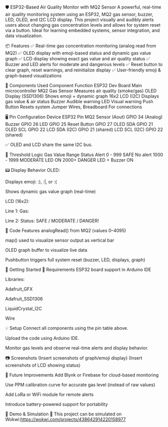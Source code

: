 🛡️ ESP32-Based Air Quality Monitor with MQ2 Sensor
A powerful, real-time air quality monitoring system using an ESP32, MQ2 gas sensor, buzzer, LED, OLED, and I2C LCD display. This project visually and audibly alerts users about changing gas concentration levels and allows for system reset via a button. Ideal for learning embedded systems, sensor integration, and data visualization.

📦 Features
✅ Real-time gas concentration monitoring (analog read from MQ2)
✅ OLED display with emoji-based status and dynamic gas value graph
✅ LCD display showing exact gas value and air quality status
✅ Buzzer and LED alerts for moderate and dangerous levels
✅ Reset button to clear graph, reset warnings, and reinitialize display
✅ User-friendly emoji & graph-based visualizations

🔌 Components Used
Component	Function
ESP32 Dev Board	Main microcontroller
MQ2 Gas Sensor	Measures air quality (smoke/gas)
OLED Display (SSD1306)	Shows emoji + dynamic graph
16x2 LCD (I2C)	Displays gas value & air status
Buzzer	Audible warning
LED	Visual warning
Push Button	Resets system
Jumper Wires, Breadboard	For connections

🖥️ Pin Configuration
Device	ESP32 Pin
MQ2 Sensor (Aout)	GPIO 34 (Analog)
Buzzer	GPIO 26
LED	GPIO 25
Reset Button	GPIO 27
OLED SDA	GPIO 21
OLED SCL	GPIO 22
LCD SDA (I2C)	GPIO 21 (shared)
LCD SCL (I2C)	GPIO 22 (shared)

✅ OLED and LCD share the same I2C bus.

🚦 Threshold Logic
Gas Value Range	Status	Alert
0 - 999	SAFE	No alert
1000 - 1999	MODERATE	LED ON
2000+	DANGER	LED + Buzzer ON

📟 Display Behavior
OLED:

Displays emoji: :), :|, or :(

Shows dynamic gas value graph (real-time)

LCD (16x2):

Line 1: Gas: <value>

Line 2: Status: SAFE / MODERATE / DANGER!

🧠 Code Features
analogRead() from MQ2 (values 0–4095)

map() used to visualize sensor output as vertical bar

OLED graph buffer to visualize live data

Pushbutton triggers full system reset (buzzer, LED, displays, graph)

🚀 Getting Started
🔧 Requirements
ESP32 board support in Arduino IDE

Libraries:

Adafruit_GFX

Adafruit_SSD1306

LiquidCrystal_I2C

Wire

💡 Setup
Connect all components using the pin table above.

Upload the code using Arduino IDE.

Monitor gas levels and observe real-time alerts and display behavior.

📷 Screenshots
(Insert screenshots of graph/emoji display)
(Insert screenshots of LCD showing status)

📌 Future Improvements
Add Blynk or Firebase for cloud-based monitoring

Use PPM calibration curve for accurate gas level (instead of raw values)

Add LoRa or WiFi module for remote alerts

Introduce battery-powered support for portability

🧪 Demo & Simulation
🔗 This project can be simulated on Wokwi:https://wokwi.com/projects/438642914220158977
